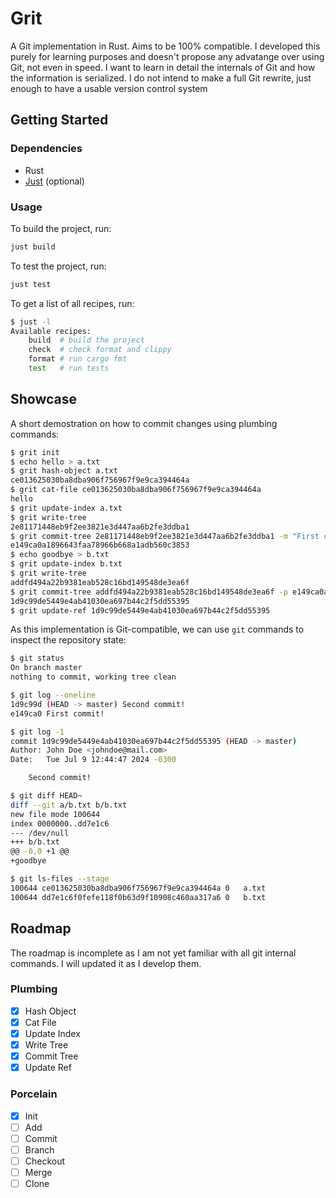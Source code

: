 # Grit

A Git implementation in Rust. Aims to be 100% compatible. I developed this purely for learning purposes and doesn't propose any advatange over using Git, not even in speed.
I want to learn in detail the internals of Git and how the information is serialized. I do not intend to make a full Git rewrite, just enough to have a usable version control system

## Getting Started

### Dependencies

- Rust
- [Just](https://github.com/casey/just) (optional)

### Usage

To build the project, run:
```bash
just build
```

To test the project, run:
```bash
just test
```

To get a list of all recipes, run:
```bash
$ just -l
Available recipes:
    build  # build the project
    check  # check format and clippy
    format # run cargo fmt
    test   # run tests
```

## Showcase

A short demostration on how to commit changes using plumbing commands:

```bash
$ grit init
$ echo hello > a.txt
$ grit hash-object a.txt
ce013625030ba8dba906f756967f9e9ca394464a
$ grit cat-file ce013625030ba8dba906f756967f9e9ca394464a
hello
$ grit update-index a.txt
$ grit write-tree
2e81171448eb9f2ee3821e3d447aa6b2fe3ddba1
$ grit commit-tree 2e81171448eb9f2ee3821e3d447aa6b2fe3ddba1 -m "First commit!"
e149ca0a1896643faa78966b668a1adb560c3853
$ echo goodbye > b.txt
$ grit update-index b.txt
$ grit write-tree
addfd494a22b9381eab528c16bd149548de3ea6f
$ grit commit-tree addfd494a22b9381eab528c16bd149548de3ea6f -p e149ca0a1896643faa78966b668a1adb560c3853 -m "Second commit!"
1d9c99de5449e4ab41030ea697b44c2f5dd55395
$ grit update-ref 1d9c99de5449e4ab41030ea697b44c2f5dd55395
```

As this implementation is Git-compatible, we can use `git` commands to inspect the repository state:

```bash
$ git status
On branch master
nothing to commit, working tree clean

$ git log --oneline
1d9c99d (HEAD -> master) Second commit!
e149ca0 First commit! 

$ git log -1
commit 1d9c99de5449e4ab41030ea697b44c2f5dd55395 (HEAD -> master)
Author: John Doe <johndoe@mail.com>
Date:   Tue Jul 9 12:44:47 2024 -0300

    Second commit!

$ git diff HEAD~
diff --git a/b.txt b/b.txt
new file mode 100644
index 0000000..dd7e1c6
--- /dev/null
+++ b/b.txt
@@ -0,0 +1 @@
+goodbye

$ git ls-files --stage
100644 ce013625030ba8dba906f756967f9e9ca394464a 0	a.txt
100644 dd7e1c6f0fefe118f0b63d9f10908c460aa317a6 0	b.txt
```

## Roadmap

The roadmap is incomplete as I am not yet familiar with all git internal commands. I will updated it as I develop them. 

### Plumbing

- [x] Hash Object
- [x] Cat File
- [x] Update Index
- [x] Write Tree
- [x] Commit Tree
- [x] Update Ref

### Porcelain

- [x] Init
- [ ] Add
- [ ] Commit
- [ ] Branch
- [ ] Checkout
- [ ] Merge
- [ ] Clone
